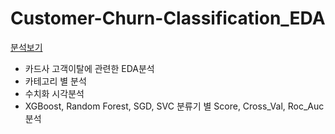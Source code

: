 # Customer-Churn-Classification_EDA 
[분석보기](https://github.com/Daniel3424/Customer-Churn-Classification_EDA/blob/master/Customer%20Churn%20Classification_EDA.ipynb)

- 카드사 고객이탈에 관련한 EDA분석
- 카테고리 별 분석 
- 수치화 시각분석 
- XGBoost, Random Forest, SGD, SVC 분류기 별 Score, Cross_Val, Roc_Auc 분석

